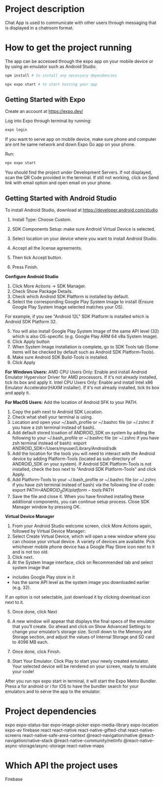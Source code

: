 # Project description

Chat App is used to communicate with other users through messaging that is displayed in a chatroom format.

# How to get the project running

The app can be accessed through the expo app on your mobile device or by using an emulator such as Android Studio.

```bash
npm install # to install any necessary dependancies
```

```bash
npx expo start # to start hosting your app
```

## Getting Started with Expo

Create an account at https://expo.dev/

Log into Expo through terminal by running:

```bash
expo login
```

If you want to serve app on mobile device, make sure phone and computer are ont he same network and down Expo Go app on your phone.

Run:

```bash
npx expo start
```

You should find the project under Development Servers. If not displayed, scan the QR Code provided in the terminal.
If still not working, click on Send link with email option and open email on your phone.

## Getting Started with Android Studio

To install Android Studio, download at https://developer.android.com/studio

1. Install Type: Choose Custom.
2. SDK Components Setup: make sure Android Virtual Device is selected.
3. Select location on your device where you want to install Android Studio.

4. Accept all the license agreements.
5. Then tick Accept button.
6. Press Finish.

**Configure Android Studio**

1. Click More Actions -> SDK Manager.
2. Check Show Package Details.
3. Check which Android SDK Platform is installed by default.
4. Select the corresponding Google Play System Image to install (Ensure Google Play System Image selected matches your OS).

For example, if you see "Android 12L" SDK Platform is installed which is Android SDK Platform 32.

5. You will also install Google Play System Image of the same API level (32) which is also OS-specific (e.g. Google Play ARM 64 v8a System Image).
6. Click Apply button
7. When System Image installation is complete, go to SDK Tools tab (Some items will be checked by default such as Android SDK Platform-Tools).
8. Make sure Android SDK Build-Tools is installed.
9. Click Apply

**For Windows Users:**
AMD CPU Users Only: Enable and install Android Emulator Hypervisor Driver for AMD processors. If it's not already installed, tick its box and apply it.
Intel CPU Users Only: Enable and install Intel x86 Emulator Accelerator(HAXM installer). If it's not already installed, tick its box and apply it.

**For MacOS Users:**
Add the location of Android SFK to your PATH.

1. Copy the path next to Android SDK Location.
2. Check what shell your terminal is using.
3. Location and open your \~/.bash_profile or \~/.bashrc file (or \~/.zshrc if you have a zsh terminal instead of bash).
4. Add default stored lcoation of ANDROID_SDK on system by adding the following to your \~/.bash_profile or \~/.bashrc file (or \~/.zshrc if you have zsh terminal instead of bash): export ANDROID_SDK=/Users/myuser/Library/Android/sdk
5. Add the location for the tools you will need to interact with the Android device by adding Platform-Tools (located as sub-directory of ANDROID_SDK on your system). If Android SDK Platform-Tools is not installed, check the box next to "Android SDK Platform-Tools" and click Apply.
6. Add Platform-Tools to your \~/.bash_profile or \~/.bashrc file (or \~/.zshrc if you have zsh terminal instead of bash) via the following line of code:\
export PATH=$ANDROID_SDK/platform-tools:$PATH
7. Save the file and close it.
When you have finished installing these additional components, you can continue setup process.
Close SDK Manager window by pressing OK.

**Virtual Device Manager**
1. From your Android Studio welcome screen, click More Actions again, followed by Virtual Device Manager:
2. Select Create Virtual Device, which will open a new window where you can choose your virtual device. A variety of devices are available. Pick whichever mobile phone device has a Google Play Store icon next to it and is not too old.
3. Click next.
4. At the System Image interface, click on Recommended tab and select system image that
- includes Google Play store in it
- has the same API level as the system image you downloaded earlier (e.g. 32).

If an option is not selectable, just download it by clicking download icon next to it.

5. Once done, click Next

6. A new window will appear that displays the final specs of the emulator that you’ll create.
Go ahead and click on Show Advanced Settings to change your emulator’s storage size. Scroll down to the Memory and Storage section, and adjust the values of Internal Storage and SD card to 4096 MB each.
7. Once done, click Finish.

8. Start Your Emulator. Click Play to start your newly created emulator. Your selected device will be rendered on your screen, ready to emulate your code!

After you run npx expo start in terminal, it will start the Expo Metro Bundler. Press a for android or i for iOS to have the bundler search for your emulators and to serve the app to the emulator.

# Project dependencies

expo
expo-status-bar
expo-image-picker
expo-media-library
expo-location
expo-av
firebase
react
react-native
react-native-gifted-chat
react-native-screens
react-native-safe-area-context
@react-navigation/native
@react-navigation/native-stack
@react-native-community/netinfo
@react-native-async-storage/async-storage
react-native-maps

# Which API the project uses

Firebase
